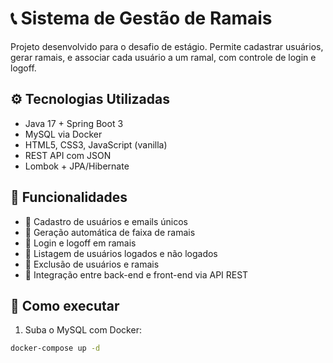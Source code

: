 # 📞 Sistema de Gestão de Ramais

Projeto desenvolvido para o desafio de estágio. Permite cadastrar usuários, gerar ramais, e associar cada usuário a um ramal, com controle de login e logoff.

## ⚙️ Tecnologias Utilizadas

- Java 17 + Spring Boot 3
- MySQL via Docker
- HTML5, CSS3, JavaScript (vanilla)
- REST API com JSON
- Lombok + JPA/Hibernate

## 🔧 Funcionalidades

- 📌 Cadastro de usuários e emails únicos
- 🔢 Geração automática de faixa de ramais
- 🔄 Login e logoff em ramais
- 🧾 Listagem de usuários logados e não logados
- 🧹 Exclusão de usuários e ramais
- 🔗 Integração entre back-end e front-end via API REST

## 🚀 Como executar

1. Suba o MySQL com Docker:
```bash
docker-compose up -d
